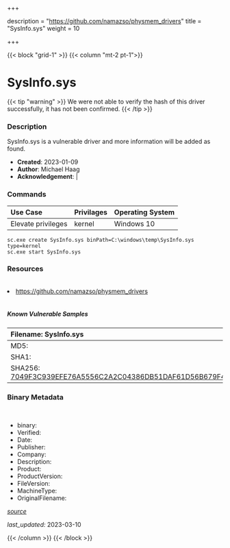+++

description = "https://github.com/namazso/physmem_drivers"
title = "SysInfo.sys"
weight = 10

+++


{{< block "grid-1" >}}
{{< column "mt-2 pt-1">}}




# SysInfo.sys 


{{< tip "warning" >}}
We were not able to verify the hash of this driver successfully, it has not been confirmed.
{{< /tip >}}




### Description


SysInfo.sys is a vulnerable driver and more information will be added as found.


- **Created**: 2023-01-09
- **Author**: Michael Haag
- **Acknowledgement**:  | [](https://twitter.com/)

### Commands

| Use Case | Privilages | Operating System | 
|:---- | ---- | ---- |
| Elevate privileges | kernel | Windows 10 |

```
sc.exe create SysInfo.sys binPath=C:\windows\temp\SysInfo.sys type=kernel
sc.exe start SysInfo.sys
```

### Resources
<br>


<li><a href=" https://github.com/namazso/physmem_drivers"> https://github.com/namazso/physmem_drivers</a></li>


<br>


##### Known Vulnerable Samples

| Filename: SysInfo.sys |
|:---- |
|MD5: <a href="https://www.virustotal.com/gui/file/{&#39;Filename&#39;: &#39;SysInfo.sys&#39;, &#39;MD5&#39;: &#39;&#39;, &#39;SHA1&#39;: &#39;&#39;, &#39;SHA256&#39;: &#39;7049F3C939EFE76A5556C2A2C04386DB51DAF61D56B679F4868BB0983C996EBB&#39;}"></a>|
|SHA1: <a href="https://www.virustotal.com/gui/file/{&#39;Filename&#39;: &#39;SysInfo.sys&#39;, &#39;MD5&#39;: &#39;&#39;, &#39;SHA1&#39;: &#39;&#39;, &#39;SHA256&#39;: &#39;7049F3C939EFE76A5556C2A2C04386DB51DAF61D56B679F4868BB0983C996EBB&#39;}"></a>|
|SHA256: <a href="https://www.virustotal.com/gui/file/{&#39;Filename&#39;: &#39;SysInfo.sys&#39;, &#39;MD5&#39;: &#39;&#39;, &#39;SHA1&#39;: &#39;&#39;, &#39;SHA256&#39;: &#39;7049F3C939EFE76A5556C2A2C04386DB51DAF61D56B679F4868BB0983C996EBB&#39;}">7049F3C939EFE76A5556C2A2C04386DB51DAF61D56B679F4868BB0983C996EBB</a>|




### Binary Metadata
<br>

- binary: 
- Verified: 
- Date: 
- Publisher: 
- Company: 
- Description: 
- Product: 
- ProductVersion: 
- FileVersion: 
- MachineType: 
- OriginalFilename: 

[*source*](https://github.com/magicsword-io/LOLDrivers/tree/main/yaml/sysinfo.sys.yml)

*last_updated:* 2023-03-10


{{< /column >}}
{{< /block >}}
